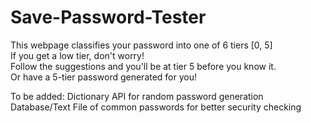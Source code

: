 # Save-Password-Tester

This webpage classifies your password into one of 6 tiers [0, 5] </br> 
      If you get a low tier, don't worry! 
      </br>Follow the suggestions and you'll be at tier 5 before you know it.
      </br>Or have a 5-tier password generated for you!</small>

To be added: Dictionary API for random password generation
             Database/Text File of common passwords for better security checking

